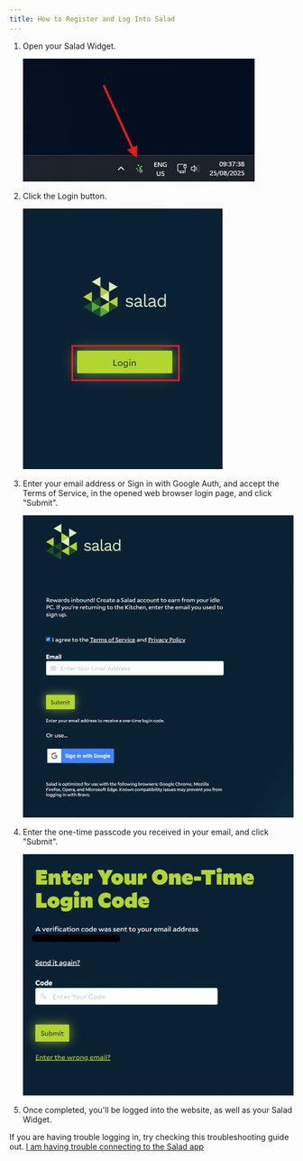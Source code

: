 ```yaml
---
title: How to Register and Log Into Salad
---
```


1. Open your Salad Widget.

   ![](../../../../content/images/guides/using-salad/how-to-register-and-log-into-salad-1.png)

2. Click the Login button.

   ![](../../../../content/images/guides/using-salad/how-to-register-and-log-into-salad-2.png)

3. Enter your email address or Sign in with Google Auth, and accept the Terms of Service, in the opened web browser
   login page, and click "Submit".

   ![](../../../../content/images/guides/using-salad/how-to-register-and-log-into-salad-3.png)

4. Enter the one-time passcode you received in your email, and click "Submit".

   ![](../../../../content/images/guides/using-salad/how-to-register-and-log-into-salad-5.png)

5. Once completed, you'll be logged into the website, as well as your Salad Widget.

If you are having trouble logging in, try checking this troubleshooting guide out.
[I am having trouble connecting to the Salad app](/docs/troubleshooting/salad-app/222-i-am-having-trouble-connecting-to-the-salad-app)
